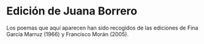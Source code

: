 # Edición de Juana Borrero

Los poemas que aquí aparecen han sido recogidos de las ediciones de Fina García Marruz (1966) y Francisco Morán (2005). 

